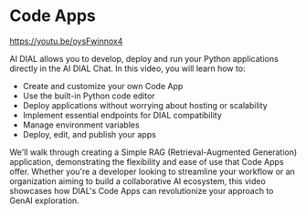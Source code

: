 # Code Apps

https://youtu.be/oysFwinnox4

AI DIAL allows you to develop, deploy and run your Python applications directly in the AI DIAL Chat. In this video, you will learn how to:

* Create and customize your own Code App 
* Use the built-in Python code editor 
* Deploy applications without worrying about hosting or scalability 
* Implement essential endpoints for DIAL compatibility 
* Manage environment variables 
* Deploy, edit, and publish your apps

We'll walk through creating a Simple RAG (Retrieval-Augmented Generation) application, demonstrating the flexibility and ease of use that Code Apps offer. Whether you're a developer looking to streamline your workflow or an organization aiming to build a collaborative AI ecosystem, this video showcases how DIAL's Code Apps can revolutionize your approach to GenAI exploration.